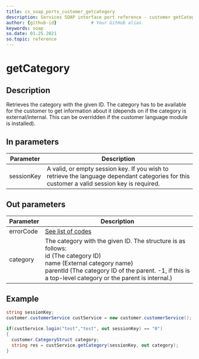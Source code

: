 ```yaml
---
title: cs_soap_ports_customer_getcategory
description: Services SOAP interface port reference - customer getCategory
author: {github-id}             # Your GitHub alias.
keywords: soap
so.date: 01.25.2021
so.topic: reference
---
```


# getCategory

## Description

Retrieves the category with the given ID. The category has to be available for the customer to get information about it (depends on if the category is external/internal. This can be overridden if the customer language module is installed).

## In parameters

| Parameter | Description |
|---|---|
| sessionKey | A valid, or empty session key. If you wish to retrieve the language dependant categories for this customer a valid session key is required. |

## Out parameters

| Parameter | Description |
|---|---|
| errorCode | [See list of codes][1] |
| category | The category with the given ID. The structure is as follows:<br>id (The category ID)<br>name (External category name)<br>parentId (The category ID of the parent. -1, if this is a top-level category or the parent is internal.) |

## Example

```csharp
string sessionKey;
customer.customerService custService = new customer.customerService();

if(custService.login("test","test", out sessionKey) == "0")
{
  customer.CategoryStruct category;
  string res = custService.getCategory(sessionKey, out category);
}
```

<!-- Referenced links -->
[1]: ../error-codes.md

<!-- Referenced links -->
[1]: ../error-codes.md
